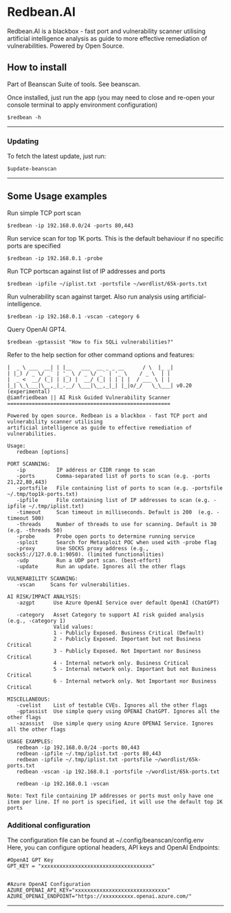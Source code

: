 # Redbean.AI
Redbean.AI is a blackbox - fast port and vulnerability scanner utilising artificial intelligence analysis as guide to more effective remediation of vulnerabilities.
Powered by Open Source.
## How to install 

Part of Beanscan Suite of tools. See beanscan.

Once installed, just run the app (you may need to close and re-open your console terminal to apply environment configuration)     

```
$redbean -h
```

*****
### Updating
To fetch the latest update, just run:
```
$update-beanscan
```   

*****


## Some Usage examples
Run simple TCP port scan
```
$redbean -ip 192.168.0.0/24 -ports 80,443
```

Run service scan for top 1K ports. This is the default behaviour if no specific ports are specified   
```
$redbean -ip 192.168.0.1 -probe
```

Run TCP portscan against list of IP addresses and ports
```
$redbean -ipfile ~/iplist.txt -portsfile ~/wordlist/65k-ports.txt
```

Run vulnerability scan against target. Also run analysis using artificial-intelligence.
```
$redbean -ip 192.168.0.1 -vscan -category 6
```

Query OpenAI GPT4.
```
$redbean -gptassist "How to fix SQLi vulnerabilities?"
```

Refer to the help section for other command options and features: 

```
|  _ \ ___  __| | |__   ___  __ _ _ __      / \  |_ _|
| |_) / _ \/ _` | '_ \ / _ \/ _` | '_ \    / _ \  | |
|  _ <  __/ (_| | |_) |  __/ (_| | | | |  / ___ \ | |
|_| \_\___|\__,_|_.__/ \___|\__,_|_| |_|o/_/   \_\___| v0.20 (experimental)
@iamfriedbean || AI Risk Guided Vulnerability Scanner
=====================================================

Powered by open source. Redbean is a blackbox - fast TCP port and vulnerability scanner utilising
artificial intelligence as guide to effective remediation of vulnerabilities. 

Usage:
   redbean [options] 

PORT SCANNING:                                                             
   -ip          IP address or CIDR range to scan            
   -ports       Comma-separated list of ports to scan (e.g. -ports 21,22,80,443)
   -portsfile   File containing list of ports to scan (e.g. -portsfile ~/.tmp/top1k-ports.txt)
   -ipfile      File containing list of IP addresses to scan (e.g. -ipfile ~/.tmp/iplist.txt)
   -timeout     Scan timeout in milliseconds. Default is 200  (e.g. -timeout 500)
   -threads     Number of threads to use for scanning. Default is 30 (e.g. -threads 50)
   -probe       Probe open ports to determine running service
   -sploit      Search for Metasploit POC when used with -probe flag
   -proxy       Use SOCKS proxy address (e.g., socks5://127.0.0.1:9050). (limited functionalities)
   -udp         Run a UDP port scan. (best-effort)
   -update      Run an update. Ignores all the other flags

VULNERABILITY SCANNING:                                                     
   -vscan     Scans for vulnerabilities.

AI RISK/IMPACT ANALYSIS:
   -azgpt      Use Azure OpenAI Service over default OpenAI (ChatGPT)

   -category   Asset Category to support AI risk guided analysis (e.g., -category 1)
               Valid values:
               1 - Publicly Exposed. Business Critical (Default)
               2 - Publicly Exposed. Important but not Business Critical
               3 - Publicly Exposed. Not Important nor Business Critical
               4 - Internal network only. Business Critical
               5 - Internal network only. Important but not Business Critical
               6 - Internal network only. Not Important nor Business Critical

MISCELLANEOUS:                                                     
   -cvelist    List of testable CVEs. Ignores all the other flags
   -gptassist  Use simple query using OPENAI ChatGPT. Ignores all the other flags
   -azassist   Use simple query using Azure OPENAI Service. Ignores all the other flags

USAGE EXAMPLES:                                                     
   redbean -ip 192.168.0.0/24 -ports 80,443 
   redbean -ipfile ~/.tmp/iplist.txt -ports 80,443 
   redbean -ipfile ~/.tmp/iplist.txt -portsfile ~/wordlist/65k-ports.txt 
   redbean -vscan -ip 192.168.0.1 -portsfile ~/wordlist/65k-ports.txt
 
   redbean -ip 192.168.0.1 -vscan
 
Note: Text file containing IP addresses or ports must only have one item per line. If no port is specified, it will use the default top 1K ports
```


### Additional configuration
  

The configuration file can be found at ~/.config/beanscan/config.env   
Here, you can configure optional headers, API keys and OpenAI Endpoints:

```
#OpenAI GPT Key
GPT_KEY = "xxxxxxxxxxxxxxxxxxxxxxxxxxxxxxxxxxxx"


#Azure OpenAI Configuration
AZURE_OPENAI_API_KEY="xxxxxxxxxxxxxxxxxxxxxxxxxxxxxx"
AZURE_OPENAI_ENDPOINT="https://xxxxxxxxxx.openai.azure.com/"
```


*****

